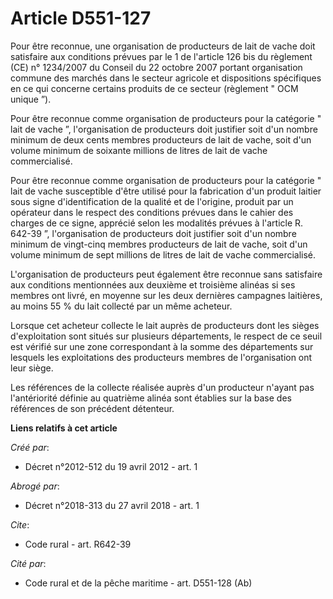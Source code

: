 # Article D551-127

Pour être reconnue, une organisation de producteurs de lait de vache doit satisfaire aux conditions prévues par le 1 de
l'article 126 bis du règlement (CE) n° 1234/2007 du Conseil du 22 octobre 2007 portant organisation commune des marchés dans
le secteur agricole et dispositions spécifiques en ce qui concerne certains produits de ce secteur (règlement " OCM unique
”). 

Pour être reconnue comme organisation de producteurs pour la catégorie " lait de vache ”, l'organisation de producteurs doit
justifier soit d'un nombre minimum de deux cents membres producteurs de lait de vache, soit d'un volume minimum de soixante
millions de litres de lait de vache commercialisé. 

Pour être reconnue comme organisation de producteurs pour la catégorie " lait de vache susceptible d'être utilisé pour la
fabrication d'un produit laitier sous signe d'identification de la qualité et de l'origine, produit par un opérateur dans le
respect des conditions prévues dans le cahier des charges de ce signe, apprécié selon les modalités prévues à l'article R.
642-39 ”, l'organisation de producteurs doit justifier soit d'un nombre minimum de vingt-cinq membres producteurs de lait de
vache, soit d'un volume minimum de sept millions de litres de lait de vache commercialisé. 

L'organisation de producteurs peut également être reconnue sans satisfaire aux conditions mentionnées aux deuxième et
troisième alinéas si ses membres ont livré, en moyenne sur les deux dernières campagnes laitières, au moins 55 % du lait
collecté par un même acheteur. 

Lorsque cet acheteur collecte le lait auprès de producteurs dont les sièges d'exploitation sont situés sur plusieurs
départements, le respect de ce seuil est vérifié sur une zone correspondant à la somme des départements sur lesquels les
exploitations des producteurs membres de l'organisation ont leur siège. 

Les références de la collecte réalisée auprès d'un producteur n'ayant pas l'antériorité définie au quatrième alinéa sont
établies sur la base des références de son précédent détenteur.

**Liens relatifs à cet article**

_Créé par_:

  - Décret n°2012-512 du 19 avril 2012 - art. 1

_Abrogé par_:

  - Décret n°2018-313 du 27 avril 2018 - art. 1

_Cite_:

  - Code rural - art. R642-39

_Cité par_:

  - Code rural et de la pêche maritime - art. D551-128 (Ab)
